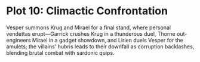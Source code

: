 # Plot 10: Climactic Confrontation

Vesper summons Krug and Mirael for a final stand, where personal vendettas erupt—Garrick crushes Krug in a thunderous duel, Thorne out-engineers Mirael in a gadget showdown, and Lirien duels Vesper for the amulets; the villains' hubris leads to their downfall as corruption backlashes, blending brutal combat with sardonic quips.